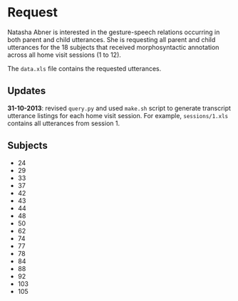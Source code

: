 # Request

Natasha Abner is interested in the gesture-speech relations occurring in both parent and child utterances.  She is requesting all parent and child utterances for the 18 subjects that received morphosyntactic annotation across all home visit sessions (1 to 12).  

The `data.xls` file contains the requested utterances.


## Updates

**31-10-2013**: revised `query.py` and used `make.sh` script to generate transcript utterance listings for each home visit session. For example, `sessions/1.xls` contains all utterances from session 1.


## Subjects

* 24
* 29
* 33
* 37
* 42
* 43
* 44
* 48
* 50
* 62
* 74
* 77
* 78
* 84
* 88
* 92
* 103
* 105 
